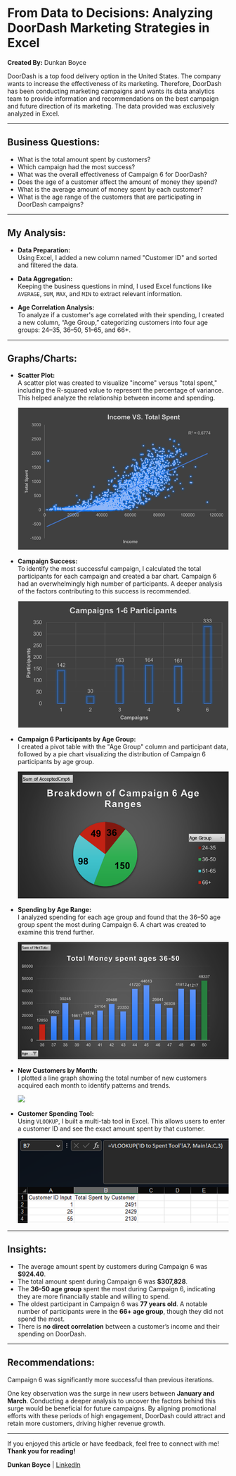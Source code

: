 # From Data to Decisions: Analyzing DoorDash Marketing Strategies in Excel  
**Created By:** Dunkan Boyce  

DoorDash is a top food delivery option in the United States. The company wants to increase the effectiveness of its marketing. Therefore, DoorDash has been conducting marketing campaigns and wants its data analytics team to provide information and recommendations on the best campaign and future direction of its marketing. The data provided was exclusively analyzed in Excel.  

---

## Business Questions:  
- What is the total amount spent by customers?  
- Which campaign had the most success?  
- What was the overall effectiveness of Campaign 6 for DoorDash?  
- Does the age of a customer affect the amount of money they spend?  
- What is the average amount of money spent by each customer?  
- What is the age range of the customers that are participating in DoorDash campaigns?  

---

## My Analysis:  
- **Data Preparation:**  
  Using Excel, I added a new column named "Customer ID" and sorted and filtered the data.  

- **Data Aggregation:**  
  Keeping the business questions in mind, I used Excel functions like `AVERAGE`, `SUM`, `MAX`, and `MIN` to extract relevant information.  

- **Age Correlation Analysis:**  
  To analyze if a customer's age correlated with their spending, I created a new column, “Age Group,” categorizing customers into four age groups: 24–35, 36–50, 51–65, and 66+.  

---

## Graphs/Charts:  
- **Scatter Plot:**  
  A scatter plot was created to visualize "income" versus "total spent," including the R-squared value to represent the percentage of variance. This helped analyze the relationship between income and spending.

  <img src="/images/excel_project_pics/scatter_plot.png?raw=true"/>  

- **Campaign Success:**  
  To identify the most successful campaign, I calculated the total participants for each campaign and created a bar chart. Campaign 6 had an overwhelmingly high number of participants. A deeper analysis of the factors contributing to this success is recommended.

  <img src="/images/excel_project_pics/campaign1_6.png?raw=true"/>  

- **Campaign 6 Participants by Age Group:**  
  I created a pivot table with the "Age Group" column and participant data, followed by a pie chart visualizing the distribution of Campaign 6 participants by age group.

  <img src="/images/excel_project_pics/campaign6agerange.png?raw=true"/>  

- **Spending by Age Range:**  
  I analyzed spending for each age group and found that the 36–50 age group spent the most during Campaign 6. A chart was created to examine this trend further.

  <img src="/images/excel_project_pics/totalmoney.png?raw=true"/>  

- **New Customers by Month:**  
  I plotted a line graph showing the total number of new customers acquired each month to identify patterns and trends.

  <img src="/images/excel_project_pics/#ofnewcustomers.png?raw=true"/>  

- **Customer Spending Tool:**  
  Using `VLOOKUP`, I built a multi-tab tool in Excel. This allows users to enter a customer ID and see the exact amount spent by that customer.

  <img src="/images/excel_project_pics/vlookup.png?raw=true"/> 

---

## Insights:  
- The average amount spent by customers during Campaign 6 was **$924.40**.  
- The total amount spent during Campaign 6 was **$307,828**.  
- The **36–50 age group** spent the most during Campaign 6, indicating they are more financially stable and willing to spend.  
- The oldest participant in Campaign 6 was **77 years old**. A notable number of participants were in the **66+ age group**, though they did not spend the most.  
- There is **no direct correlation** between a customer’s income and their spending on DoorDash.  

---

## Recommendations:  
Campaign 6 was significantly more successful than previous iterations.  

One key observation was the surge in new users between **January and March**. Conducting a deeper analysis to uncover the factors behind this surge would be beneficial for future campaigns. By aligning promotional efforts with these periods of high engagement, DoorDash could attract and retain more customers, driving higher revenue growth.  

---

If you enjoyed this article or have feedback, feel free to connect with me!  
**Thank you for reading!**  

**Dunkan Boyce** | [LinkedIn](#)  

